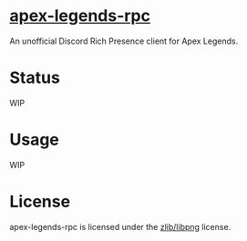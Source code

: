 # [apex-legends-rpc][apex-legends-rpc]

An unofficial Discord Rich Presence client for Apex Legends.

# Status

WIP

# Usage

WIP

# License

apex-legends-rpc is licensed under the [zlib/libpng][license] license.

[apex-legends-rpc]: https://github.com/sysdotini/apex-legends-rpc "A hyperlink to the apex-legends-rpc repository on GitHub (dot) com (slash) sysdotini."
[license]: LICENSE.md "The zlib (slash) libpng license."

